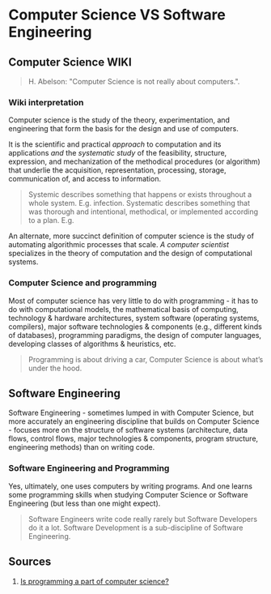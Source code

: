 # Computer Science VS Software Engineering

## Computer Science WIKI

> H. Abelson: "Computer Science is not really about computers.".

### Wiki interpretation

Computer science is the study of the theory, experimentation, and engineering that form the basis for the design and use of computers.

It is the scientific and practical *approach* to computation and its applications *and* the *systematic study* of the feasibility, structure, expression, and mechanization of the methodical procedures (or algorithm) that underlie the acquisition, representation, processing, storage, communication of, and access to information.

> Systemic describes something that happens or exists throughout a whole system. E.g. infection.
> Systematic describes something that was thorough and intentional, methodical, or implemented according to a plan. E.g.

An alternate, more succinct definition of computer science is the study of automating algorithmic processes that scale. *A computer scientist* specializes in the theory of computation and the design of computational systems.

### Computer Science and programming

Most of computer science has very little to do with programming - it has to do with computational models, the mathematical basis of computing, technology & hardware architectures, system software (operating systems, compilers), major software technologies & components (e.g., different kinds of databases), programming paradigms, the design of computer languages, developing classes of algorithms & heuristics, etc.

> Programming is about driving a car, Computer Science is about what’s under the hood.

## Software Engineering

Software Engineering - sometimes lumped in with Computer Science, but more accurately an engineering discipline that builds on Computer Science - focuses more on the structure of software systems (architecture, data flows, control flows, major technologies & components, program structure, engineering methods) than on writing code.

### Software Engineering and Programming

Yes, ultimately, one uses computers by writing programs. And one learns some programming skills when studying Computer Science or Software Engineering (but less than one might expect).

> Software Engineers write code really rarely but Software Developers do it a lot. Software Development is a sub-discipline of Software Engineering.

## Sources

1. [Is programming a part of computer science?](https://www.quora.com/Is-programming-a-part-of-computer-science/answer/Miles-Fidelman/)